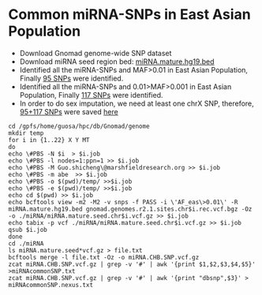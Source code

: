 # Common miRNA-SNPs in East Asian Population

* Download Gnomad genome-wide SNP dataset
* Download miRNA seed region bed: [miRNA.mature.hg19.bed]()
* Identified all the miRNA-SNPs and MAF>0.01 in East Asian Population, Finally [95 SNPs](miRNAcommonSNP.txt) were identified. 
* Identified all the miRNA-SNPs and 0.01>MAF>0.001 in East Asian Population, Finally [117 SNPs](./rareAllele/miRNAcommonSNP.txt) were identified. 
* In order to do sex imputation, we need at least one chrX SNP, therefore, [95+117 SNPs](215miRnaSNP.txt) were saved [here](215miRnaSNP.txt)

```
cd /gpfs/home/guosa/hpc/db/Gnomad/genome
mkdir temp
for i in {1..22} X Y MT
do
echo \#PBS -N $i  > $i.job
echo \#PBS -l nodes=1:ppn=1 >> $i.job
echo \#PBS -M Guo.shicheng\@marshfieldresearch.org >> $i.job
echo \#PBS -m abe  >> $i.job
echo \#PBS -o $(pwd)/temp/ >>$i.job
echo \#PBS -e $(pwd)/temp/ >>$i.job
echo cd $(pwd) >> $i.job
echo bcftools view -m2 -M2 -v snps -f PASS -i \'AF_eas\>0.01\' -R miRNA.mature.hg19.bed gnomad.genomes.r2.1.sites.chr$i.rec.vcf.bgz -Oz -o ./miRNA/miRNA.mature.seed.chr$i.vcf.gz >> $i.job
echo tabix -p vcf ./miRNA/miRNA.mature.seed.chr$i.vcf.gz >> $i.job
qsub $i.job
done
cd ./miRNA
ls miRNA.mature.seed*vcf.gz > file.txt 
bcftools merge -l file.txt -Oz -o miRNA.CHB.SNP.vcf.gz
zcat miRNA.CHB.SNP.vcf.gz | grep -v '#' | awk '{print $1,$2,$3,$4,$5}' >miRNAcommonSNP.txt
zcat miRNA.CHB.SNP.vcf.gz | grep -v '#' | awk '{print "dbsnp",$3}' > miRNAcommonSNP.nexus.txt
```
